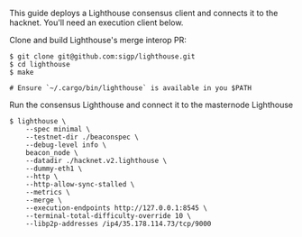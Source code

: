 This guide deploys a Lighthouse consensus client and connects it to the hacknet. You'll need an execution client below.

Clone and build Lighthouse's merge interop PR:

```
$ git clone git@github.com:sigp/lighthouse.git
$ cd lighthouse
$ make

# Ensure `~/.cargo/bin/lighthouse` is available in you $PATH
```

Run the consensus Lighthouse and connect it to the masternode Lighthouse

```
$ lighthouse \
	--spec minimal \
	--testnet-dir ./beaconspec \
	--debug-level info \
	beacon_node \
	--datadir ./hacknet.v2.lighthouse \
	--dummy-eth1 \
	--http \
	--http-allow-sync-stalled \
	--metrics \
	--merge \
	--execution-endpoints http://127.0.0.1:8545 \
	--terminal-total-difficulty-override 10 \
	--libp2p-addresses /ip4/35.178.114.73/tcp/9000
```
